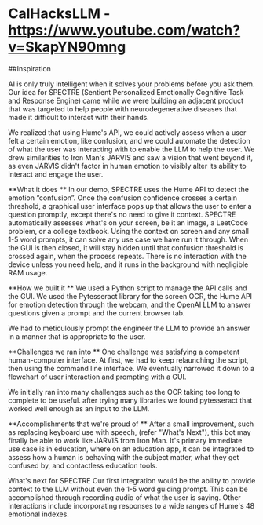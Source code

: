 # CalHacksLLM  - https://www.youtube.com/watch?v=SkapYN90mng

##Inspiration

AI is only truly intelligent when it solves your problems before you ask them. Our idea for SPECTRE (Sentient Personalized Emotionally Cognitive Task and Response Engine) came while we were building an adjacent product that was targeted to help people with neurodegenerative diseases that made it difficult to interact with their hands.

We realized that using Hume's API, we could actively assess when a user felt a certain emotion, like confusion, and we could automate the detection of what the user was interacting with to enable the LLM to help the user. We drew similarities to Iron Man's JARVIS and saw a vision that went beyond it, as even JARVIS didn't factor in human emotion to visibly alter its ability to interact and engage the user.

**What it does
**
In our demo, SPECTRE uses the Hume API to detect the emotion “confusion”. Once the confusion confidence crosses a certain threshold, a graphical user interface pops up that allows the user to enter a question promptly, except there's no need to give it context. SPECTRE automatically assesses what's on your screen, be it an image, a LeetCode problem, or a college textbook. Using the context on screen and any small 1-5 word prompts, it can solve any use case we have run it through. When the GUI is then closed, it will stay hidden until that confusion threshold is crossed again, when the process repeats. There is no interaction with the device unless you need help, and it runs in the background with negligible RAM usage.

**How we built it
**
We used a Python script to manage the API calls and the GUI. We used the Pytesseract library for the screen OCR, the Hume API for emotion detection through the webcam, and the OpenAI LLM to answer questions given a prompt and the current browser tab.

We had to meticulously prompt the engineer the LLM to provide an answer in a manner that is appropriate to the user.

**Challenges we ran into
**
One challenge was satisfying a competent human-computer interface. At first, we had to keep relaunching the script, then using the command line interface. We eventually narrowed it down to a flowchart of user interaction and prompting with a GUI.

We initially ran into many challenges such as the OCR taking too long to complete to be useful. after trying many libraries we found pytesseract that worked well enough as an input to the LLM.

**Accomplishments that we're proud of
**
After a small improvement, such as replacing keyboard use with speech, (refer "What's Next"), this bot may finally be able to work like JARVIS from Iron Man. It's primary immediate use case is in education, where on an education app, it can be integrated to assess how a human is behaving with the subject matter, what they get confused by, and contactless education tools.

What's next for SPECTRE
Our first integration would be the ability to provide context to the LLM without even the 1-5 word guiding prompt. This can be accomplished through recording audio of what the user is saying. Other interactions include incorporating responses to a wide ranges of Hume's 48 emotional indexes.
